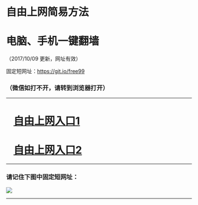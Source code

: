 ﻿# 自由上网简易方法

# 电脑、手机一键翻墙

（2017/10/09 更新，网址有效）

固定短网址：https://git.io/free99

### （微信如打不开，请转到浏览器打开）


***





# &nbsp;&nbsp; <a href="http://ft521417047.fwq-tz-1001.info/fwqtz01.html?t=100900126721 " target="_blank">自由上网入口1</a>
# &nbsp;&nbsp; <a href="http://ft2638313140.fwq-tz-1002.info/fwqtz02.html?t=100900122391 " target="_blank">自由上网入口2</a>
***

### 请记住下图中固定短网址：

<img src="https://s3-us-west-2.amazonaws.com/fwq-1001/yjfq-20170905okok.png" /> 


***


